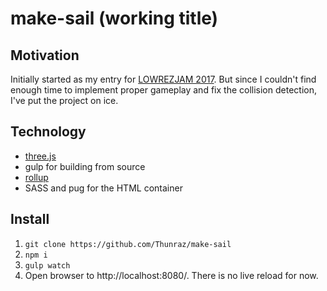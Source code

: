 # make-sail (working title)

Motivation
----------
Initially started as my entry for [LOWREZJAM 2017](https://itch.io/jam/lowrezjam2017).
But since I couldn't find enough time to implement proper gameplay and fix the collision detection, I've put the project on ice.

Technology
----------
* [three.js](https://github.com/mrdoob/three.js)
* gulp for building from source
* [rollup](https://github.com/rollup/rollup)
* SASS and pug for the HTML container


Install
-------
1. `git clone https://github.com/Thunraz/make-sail`
2. `npm i`
3. `gulp watch`
4. Open browser to http://localhost:8080/. There is no live reload for now.
